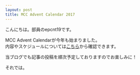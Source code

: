 ```yaml
---
layout: post
title: MCC Advent Calendar 2017
---
```


こんにちは。部員のepcnt19です。<p>
MCC Advent Calendarが今年も始まりました。  
内容やスケジュールについては[こちら](https://adventar.org/calendars/2421)から確認できます。<p>
当ブログでも記事の投稿を順次予定しておりますのでお楽しみに！<p>

それでは。
